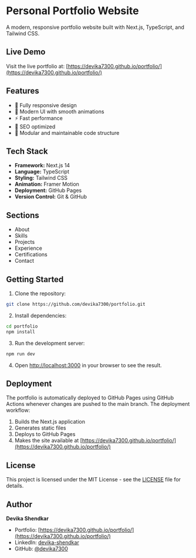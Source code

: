# Personal Portfolio Website

A modern, responsive portfolio website built with Next.js, TypeScript, and Tailwind CSS.

## Live Demo

Visit the live portfolio at: [https://devika7300.github.io/portfolio/](https://devika7300.github.io/portfolio/)

## Features

- 📱 Fully responsive design
- 🎨 Modern UI with smooth animations
- ⚡ Fast performance
- 🎯 SEO optimized
- 🧩 Modular and maintainable code structure

## Tech Stack

- **Framework:** Next.js 14
- **Language:** TypeScript
- **Styling:** Tailwind CSS
- **Animation:** Framer Motion
- **Deployment:** GitHub Pages
- **Version Control:** Git & GitHub

## Sections

- About
- Skills
- Projects
- Experience
- Certifications
- Contact

## Getting Started

1. Clone the repository:
```bash
git clone https://github.com/devika7300/portfolio.git
```

2. Install dependencies:
```bash
cd portfolio
npm install
```

3. Run the development server:
```bash
npm run dev
```

4. Open [http://localhost:3000](http://localhost:3000) in your browser to see the result.

## Deployment

The portfolio is automatically deployed to GitHub Pages using GitHub Actions whenever changes are pushed to the main branch. The deployment workflow:

1. Builds the Next.js application
2. Generates static files
3. Deploys to GitHub Pages
4. Makes the site available at [https://devika7300.github.io/portfolio/](https://devika7300.github.io/portfolio/)

## License

This project is licensed under the MIT License - see the [LICENSE](LICENSE) file for details.

## Author

**Devika Shendkar**
- Portfolio: [https://devika7300.github.io/portfolio/](https://devika7300.github.io/portfolio/)
- LinkedIn: [devika-shendkar](https://www.linkedin.com/in/devika-shendkar/)
- GitHub: [@devika7300](https://github.com/devika7300)

